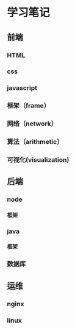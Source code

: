 
# 学习笔记

## 前端

### HTML

### css

### javascript

### 框架（frame）

### 网络（network）
### 算法（arithmetic）  

### 可视化(visualization)

## 后端

### node
#### 框架

### java
#### 框架

### 数据库

## 运维

### nginx
### linux